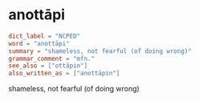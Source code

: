 # anottāpi

``` toml
dict_label = "NCPED"
word = "anottāpi"
summary = "shameless, not fearful (of doing wrong)"
grammar_comment = "mfn."
see_also = ["ottāpin"]
also_written_as = ["anottāpin"]
```

shameless, not fearful (of doing wrong)

